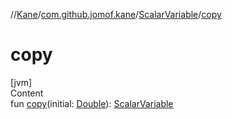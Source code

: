 //[Kane](../../index.md)/[com.github.jomof.kane](../index.md)/[ScalarVariable](index.md)/[copy](copy.md)



# copy  
[jvm]  
Content  
fun [copy](copy.md)(initial: [Double](https://kotlinlang.org/api/latest/jvm/stdlib/kotlin/-double/index.html)): [ScalarVariable](index.md)  



